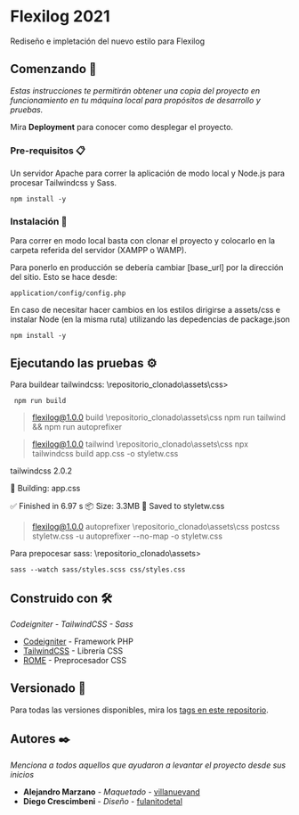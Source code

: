 # Flexilog 2021

Rediseño e impletación del nuevo estilo para Flexilog

## Comenzando 🚀

_Estas instrucciones te permitirán obtener una copia del proyecto en funcionamiento en tu máquina local para propósitos de desarrollo y pruebas._

Mira **Deployment** para conocer como desplegar el proyecto.


### Pre-requisitos 📋

Un servidor Apache para correr la aplicación de modo local y Node.js para procesar Tailwindcss y Sass.


```
npm install -y
```

### Instalación 🔧

Para correr en modo local basta con clonar el proyecto y colocarlo en la carpeta referida del servidor (XAMPP o WAMP).

Para ponerlo en producción se debería cambiar [base_url] por la dirección del sitio. Esto se hace desde:

```
application/config/config.php
```

En caso de necesitar hacer cambios en los estilos dirigirse a assets/css e instalar Node (en la misma ruta) utilizando las depedencias de package.json

```
npm install -y
```




## Ejecutando las pruebas ⚙️

Para buildear tailwindcss:
\repositorio_clonado\assets\css>

```
 npm run build
```

> flexilog@1.0.0 build \repositorio_clonado\assets\css
> npm run tailwind && npm run autoprefixer


> flexilog@1.0.0 tailwind \repositorio_clonado\assets\css
> npx tailwindcss build app.css -o styletw.css


   tailwindcss 2.0.2

   🚀 Building: app.css

   ✅ Finished in 6.97 s
   📦 Size: 3.3MB
   💾 Saved to styletw.css


> flexilog@1.0.0 autoprefixer \repositorio_clonado\assets\css
> postcss styletw.css -u autoprefixer --no-map -o styletw.css

Para prepocesar sass:
\repositorio_clonado\assets>
```
sass --watch sass/styles.scss css/styles.css
```

## Construido con 🛠️

_Codeigniter - TailwindCSS - Sass_

* [Codeigniter](https://www.codeigniter.com/userguide3/index.html) - Framework PHP
* [TailwindCSS](https://tailwindcss.com/docs) - Librería CSS
* [ROME](https://sass-lang.com/guide) - Preprocesador CSS


## Versionado 📌

Para todas las versiones disponibles, mira los [tags en este repositorio](https://github.com/alemarzano/new_flexilog).

## Autores ✒️

_Menciona a todos aquellos que ayudaron a levantar el proyecto desde sus inicios_

* **Alejandro Marzano** - *Maquetado* - [villanuevand](https://www.linkedin.com/in/ajmarzano/)
* **Diego Crescimbeni** - *Diseño* - [fulanitodetal](https://www.linkedin.com/in/diego-crescimbeni/)



